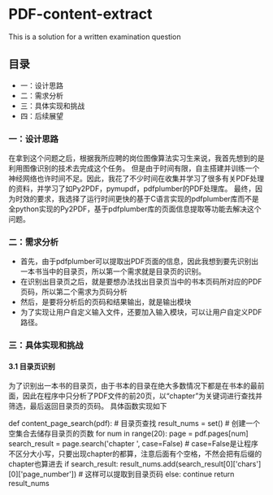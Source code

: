 # PDF-content-extract
This is a solution for a written examination question
## 目录
* 一：设计思路
* 二：需求分析
* 三：具体实现和挑战
* 四：后续展望

### 一：设计思路
在拿到这个问题之后，根据我所应聘的岗位图像算法实习生来说，我首先想到的是利用图像识别的技术去完成这个任务。
但是由于时间有限，自主搭建并训练一个神经网络也许时间不足。因此，我花了不少时间在收集并学习了很多有关PDF处理的资料，并学习了如Py2PDF，pymupdf，pdfplumber的PDF处理库。
最终，因为时效的要求，我选择了运行时间更快的基于C语言实现的pdfplumber库而不是全python实现的Py2PDF，基于pdfplumber库的页面信息提取等功能去解决这个问题。

### 二：需求分析
* 首先，由于pdfplumber可以提取出PDF页面的信息，因此我想到要先识别出一本书当中的目录页，所以第一个需求就是目录页的识别。
* 在识别出目录页之后，就是要想办法找出目录页当中的书本页码所对应的PDF页码，所以第二个需求为页码分析
* 然后，是要将分析后的页码和结果输出，就是输出模块
* 为了实现让用户自定义输入文件，还要加入输入模块，可以让用户自定义PDF路径。

### 三：具体实现和挑战
#### 3.1 目录页识别
为了识别出一本书的目录页，由于书本的目录在绝大多数情况下都是在书本的最前面，因此在程序中只分析了PDF文件的前20页，以“chapter”为关键词进行查找并筛选，最后返回目录页的页码。
具体函数实现如下
<html>
    <body>
        def content_page_search(pdf):  # 目录页查找
    result_nums = set()  # 创建一个空集合去储存目录页的页数
    for num in range(20):
        page = pdf.pages[num]
        search_result = page.search('chapter ', case=False)
        # case=False是让程序不区分大小写，只要出现chapter的都算，注意后面有个空格，不然会把有后缀的chapter也算进去
        if search_result:
            result_nums.add(search_result[0]['chars'][0]['page_number'])  # 这样可以提取到目录页码
        else:
            continue
    return result_nums
    </body>
</html>
